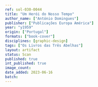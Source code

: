 ```yaml
---
ref: sol-030-0044
title: "Um Herói do Nosso Tempo"
author_name: ["António Domingues"]
publisher: ["Publicações Europa América"]
year: "y1959"
origin: ["Portugal"]
formats: ["book-cover"]
disciplines: [graphic-design]
tags: ["Os Livros das Três Abelhas"]
layout: artifact
status: Scan
published: true
int_published: true
image_count:
date_added: 2023-06-16
batch:
---
```

